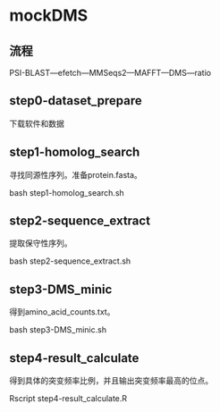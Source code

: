 # mockDMS

## 流程
PSI-BLAST—efetch—MMSeqs2—MAFFT—DMS—ratio

## step0-dataset_prepare

下载软件和数据

## step1-homolog_search

寻找同源性序列。准备protein.fasta。

bash step1-homolog_search.sh

## step2-sequence_extract

提取保守性序列。

bash step2-sequence_extract.sh

## step3-DMS_minic

得到amino_acid_counts.txt。

bash step3-DMS_minic.sh

## step4-result_calculate

得到具体的突变频率比例，并且输出突变频率最高的位点。

Rscript step4-result_calculate.R
